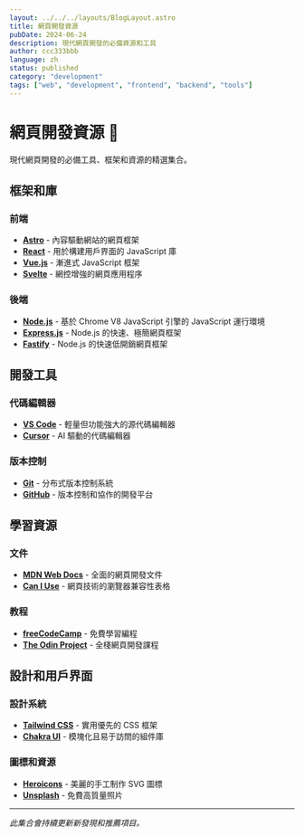 ```yaml
---
layout: ../../../layouts/BlogLayout.astro
title: 網頁開發資源
pubDate: 2024-06-24
description: 現代網頁開發的必備資源和工具
author: ccc333bbb
language: zh
status: published
category: "development"
tags: ["web", "development", "frontend", "backend", "tools"]
---
```


# 網頁開發資源 🔖

現代網頁開發的必備工具、框架和資源的精選集合。

## 框架和庫

### 前端
- **[Astro](https://astro.build/)** - 內容驅動網站的網頁框架
- **[React](https://reactjs.org/)** - 用於構建用戶界面的 JavaScript 庫
- **[Vue.js](https://vuejs.org/)** - 漸進式 JavaScript 框架
- **[Svelte](https://svelte.dev/)** - 網控增強的網頁應用程序

### 後端
- **[Node.js](https://nodejs.org/)** - 基於 Chrome V8 JavaScript 引擎的 JavaScript 運行環境
- **[Express.js](https://expressjs.com/)** - Node.js 的快速、極簡網頁框架
- **[Fastify](https://www.fastify.io/)** - Node.js 的快速低開銷網頁框架

## 開發工具

### 代碼編輯器
- **[VS Code](https://code.visualstudio.com/)** - 輕量但功能強大的源代碼編輯器
- **[Cursor](https://cursor.sh/)** - AI 驅動的代碼編輯器

### 版本控制
- **[Git](https://git-scm.com/)** - 分布式版本控制系統
- **[GitHub](https://github.com/)** - 版本控制和協作的開發平台

## 學習資源

### 文件
- **[MDN Web Docs](https://developer.mozilla.org/)** - 全面的網頁開發文件
- **[Can I Use](https://caniuse.com/)** - 網頁技術的瀏覽器兼容性表格

### 教程
- **[freeCodeCamp](https://www.freecodecamp.org/)** - 免費學習編程
- **[The Odin Project](https://www.theodinproject.com/)** - 全棧網頁開發課程

## 設計和用戶界面

### 設計系統
- **[Tailwind CSS](https://tailwindcss.com/)** - 實用優先的 CSS 框架
- **[Chakra UI](https://chakra-ui.com/)** - 模塊化且易于訪問的組件庫

### 圖標和資源
- **[Heroicons](https://heroicons.com/)** - 美麗的手工制作 SVG 圖標
- **[Unsplash](https://unsplash.com/)** - 免費高質量照片

---

*此集合會持續更新新發現和推薦項目。*
